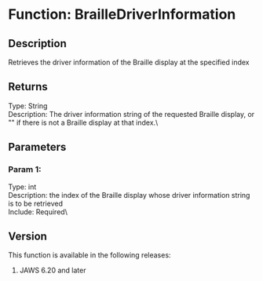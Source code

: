 # Function: BrailleDriverInformation

## Description

Retrieves the driver information of the Braille display at the specified
index

## Returns

Type: String\
Description: The driver information string of the requested Braille
display, or \"\" if there is not a Braille display at that index.\

## Parameters

### Param 1:

Type: int\
Description: the index of the Braille display whose driver information
string is to be retrieved\
Include: Required\

## Version

This function is available in the following releases:

1.  JAWS 6.20 and later
